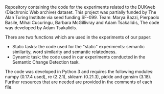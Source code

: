 Repository containing the code for the experiments related to the DUKweb (Diachronic Web archive) dataset. This project was partially funded by The Alan Turing Institute via seed funding SF-099. 
Team: Marya Bazzi, Pierpaolo Basile, Mihai Cucuringu, Barbara McGillivray and Adam Tsakalidis, 
The code was developed by Adam Tsakalidis.

There are two functions which are used in the experiments of our paper:
* Static tasks: the code used for the "static" experiments: semantic similarity, word similarity and semantic relatedness.
* Dynamic task: the code used in our experiments conducted in the Semantic Change Detection task.

The code was developed in Python 3 and requires the following modules: numpy (0.17.4 used), re (2.2.1), sklearn (0.21.3), pickle and gensim (3.18). Further resources that are needed are provided in the comments of each file.
